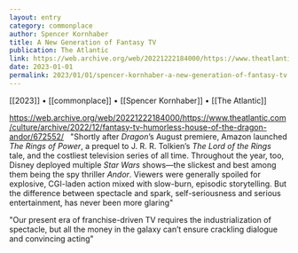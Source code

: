 ```yaml
---
layout: entry
category: commonplace
author: Spencer Kornhaber
title: A New Generation of Fantasy TV
publication: The Atlantic
link: https://web.archive.org/web/20221222184000/https://www.theatlantic.com/culture/archive/2022/12/fantasy-tv-humorless-house-of-the-dragon-andor/672552/
date: 2023-01-01
permalink: 2023/01/01/spencer-kornhaber-a-new-generation-of-fantasy-tv
---
```


[[2023]] • [[commonplace]] • [[Spencer Kornhaber]] • [[The Atlantic]]

https://web.archive.org/web/20221222184000/https://www.theatlantic.com/culture/archive/2022/12/fantasy-tv-humorless-house-of-the-dragon-andor/672552/
 
"Shortly after *Dragon*’s August premiere, Amazon launched *The Rings of Power*, a prequel to J. R. R. Tolkien’s *The* *Lord of the Rings* tale, and the costliest television series of all time. Throughout the year, too, Disney deployed multiple *Star Wars* shows—the slickest and best among them being the spy thriller *Andor*. Viewers were generally spoiled for explosive, CGI-laden action mixed with slow-burn, episodic storytelling. But the difference between spectacle and spark, self-seriousness and serious entertainment, has never been more glaring"

"Our present era of franchise-driven TV requires the industrialization of spectacle, but all the money in the galaxy can’t ensure crackling dialogue and convincing acting"
